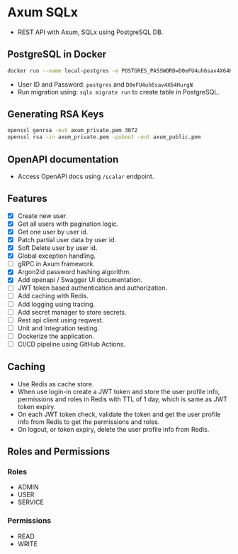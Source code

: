 # Axum SQLx
- REST API with Axum, SQLx using PostgreSQL DB.

## PostgreSQL in Docker
```bash
docker run --name local-postgres -e POSTGRES_PASSWORD=D0eFU4uh6sav4X64HurgN -p 5432:5432 -d postgres:alpine
```
- User ID and Password: `postgres` and `D0eFU4uh6sav4X64HurgN`
- Run migration using: `sqlx migrate run` to create table in PostgreSQL.

## Generating RSA Keys
```bash
openssl genrsa -out axum_private.pem 3072
openssl rsa -in axum_private.pem -pubout -out axum_public.pem
```

## OpenAPI documentation
- Access OpenAPI docs using `/scalar` endpoint.

## Features
- [x] Create new user
- [x] Get all users with pagination logic.
- [x] Get one user by user id.
- [x] Patch partial user data by user id.
- [x] Soft Delete user by user id.
- [x] Global exception handling.
- [ ] gRPC in Axum framework.
- [x] Argon2id password hashing algorithm.
- [x] Add openapi / Swagger UI documentation.
- [ ] JWT token based authentication and authorization.
- [ ] Add caching with Redis.
- [ ] Add logging using tracing.
- [ ] Add secret manager to store secrets.
- [ ] Rest api client using reqwest.
- [ ] Unit and Integration testing.
- [ ] Dockerize the application.
- [ ] CI/CD pipeline using GitHub Actions.

## Caching
- Use Redis as cache store.
- When use login-in create a JWT token and store the user profile info, permissions and roles in Redis with TTL of 1 day, which is same as JWT token expiry.
- On each JWT token check, validate the token and get the user profile info from Redis to get the permissions and roles.
- On logout, or token expiry, delete the user profile info from Redis.

## Roles and Permissions
### Roles
- ADMIN
- USER
- SERVICE

### Permissions
- READ
- WRITE
